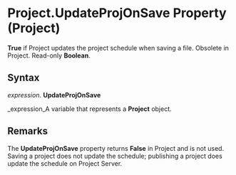 
# Project.UpdateProjOnSave Property (Project)

 **True** if Project updates the project schedule when saving a file. Obsolete in Project. Read-only **Boolean**.


## Syntax

 _expression_. **UpdateProjOnSave**

 _expression_A variable that represents a  **Project** object.


## Remarks

The  **UpdateProjOnSave** property returns **False** in Project and is not used. Saving a project does not update the schedule; publishing a project does update the schedule on Project Server.

